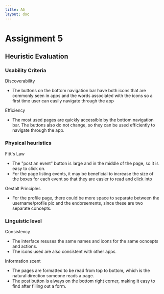 ```yaml
---
title: A5
layout: doc
---
```


# Assignment 5

## Heuristic Evaluation

### Usability Criteria
Discoverability
- The buttons on the bottom navigation bar have both icons that are commonly seen in apps and the words associated with the icons so a first time user can easily navigate through the app

Efficiency
- The most used pages are quickly accessible by the bottom navigation bar. The buttons also do not change, so they can be used efficiently to navigate through the app. 

### Physical heuristics
Fitt's Law
- The "post an event" button is large and in the middle of the page, so it is easy to click on.
- For the page listing events, it may be beneficial to increase the size of the boxes for each event so that they are easier to read and click into

Gestalt Principles
- For the profile page, there could be more space to separate between the username/profile pic and the endorsements, since these are two separate concepts. 

### Linguistic level
Consistency
- The interface resuses the same names and icons for the same ocncepts and actions.
- The icons used are also consistent with other apps. 

Information scent
- The pages are formatted to be read from top to bottom, which is the natural direction someone reads a page. 
- The post button is always on the bottom right corner, making it easy to find after filling out a form. 

